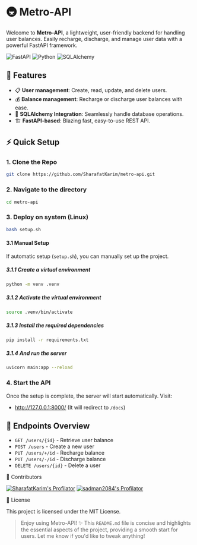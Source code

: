 # 🚇 Metro-API

Welcome to **Metro-API**, a lightweight, user-friendly backend for handling user balances. Easily recharge, discharge, and manage user data with a powerful FastAPI framework.

![FastAPI](https://img.shields.io/badge/FastAPI-005571?style=for-the-badge&logo=fastapi)
![Python](https://img.shields.io/badge/Python-3776AB?style=for-the-badge&logo=python)
![SQLAlchemy](https://img.shields.io/badge/SQLAlchemy-CA2430?style=for-the-badge&logo=python)

## 🚀 Features

- 📋 **User management**: Create, read, update, and delete users.
- 💰 **Balance management**: Recharge or discharge user balances with ease.
- 🔄 **SQLAlchemy Integration**: Seamlessly handle database operations.
- 🏗️ **FastAPI-based**: Blazing fast, easy-to-use REST API.

## ⚡ Quick Setup

### 1. Clone the Repo

```bash
git clone https://github.com/SharafatKarim/metro-api.git
```

### 2. Navigate to the directory

```bash
cd metro-api
```

### 3. Deploy on system (Linux)

```bash
bash setup.sh
```

#### 3.1 Manual Setup

If automatic setup (`setup.sh`), you can manually set up the project.

##### 3.1.1 Create a virtual environment

```bash
python -m venv .venv
```

##### 3.1.2 Activate the virtual environment

```bash
source .venv/bin/activate
```

##### 3.1.3 Install the required dependencies

```bash
pip install -r requirements.txt
```

##### 3.1.4 And run the server

```bash
uvicorn main:app --reload
```

### 4. Start the API

Once the setup is complete, the server will start automatically. Visit:

- <http://127.0.0.1:8000/> (It will redirect to `/docs`)

## 📂 Endpoints Overview

- `GET /users/{id}` - Retrieve user balance
- `POST /users` - Create a new user
- `PUT /users/+/id` - Recharge balance
- `PUT /users/-/id` - Discharge balance
- `DELETE /users/{id}` - Delete a user

👥 Contributors

[![SharafatKarim's Profilator](https://profilator.deno.dev/SharafatKarim?v=1.0.0.alpha.4)](https://github.com/SharafatKarim)
[![sadman2084's Profilator](https://profilator.deno.dev/sadman2084?v=1.0.0.alpha.4)](https://github.com/sadman2084)

📜 License

This project is licensed under the MIT License.

> Enjoy using Metro-API! ✨
> This `README.md` file is concise and highlights the essential aspects of the project, providing a smooth start for users. Let me know if you'd like to tweak anything!
